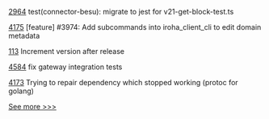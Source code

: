 
[2964](https://github.com/hyperledger/cacti/pull/2964) test(connector-besu): migrate to jest for v21-get-block-test.ts

[4175](https://github.com/hyperledger/iroha/pull/4175) [feature] #3974: Add subcommands into iroha_client_cli to edit domain metadata

[113](https://github.com/hyperledger-labs/hlf-connector/pull/113) Increment version after release

[4584](https://github.com/hyperledger/fabric/pull/4584) fix gateway integration tests

[4173](https://github.com/hyperledger/iroha/pull/4173) Trying to repair dependency which stopped working (protoc for golang)


[See more >>>](https://start-here.hyperledger.org/pull-requests)
